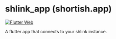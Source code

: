 # shlink_app (shortish.app)

[![Flutter Web](https://github.com/poster983/shlink_app/actions/workflows/main.yml/badge.svg)](https://github.com/poster983/shlink_app/actions/workflows/main.yml)  

A flutter app that connects to your shlink instance.
